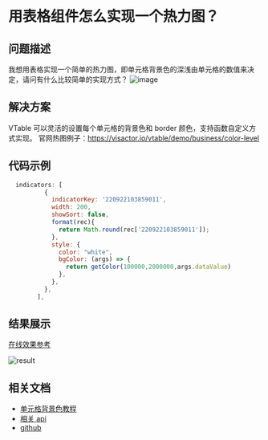 # 用表格组件怎么实现一个热力图？

## 问题描述

我想用表格实现一个简单的热力图，即单元格背景色的深浅由单元格的数值来决定，请问有什么比较简单的实现方式？
![image](/vtable/faq/17-0.png)

## 解决方案

VTable 可以灵活的设置每个单元格的背景色和 border 颜色，支持函数自定义方式实现。
官网热图例子：https://visactor.io/vtable/demo/business/color-level

## 代码示例

```javascript
  indicators: [
          {
            indicatorKey: '220922103859011',
            width: 200,
            showSort: false,
            format(rec){
              return Math.round(rec['220922103859011']);
            },
            style: {
              color: "white",
              bgColor: (args) => {
                return getColor(100000,2000000,args.dataValue)
              },
            },
          },
        ],
```

## 结果展示

[在线效果参考]()

![result](/vtable/faq/17-1.png)

## 相关文档

- [单元格背景色教程](https://visactor.io/vtable/guide/theme_and_style/style)
- [相关 api](https://visactor.io/vtable/option/PivotTable-indicators-text#style.bgColor)
- [github](https://github.com/VisActor/VTable)
